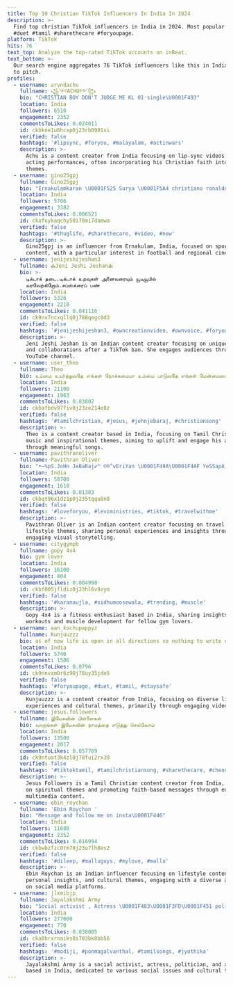 ```yaml
---
title: Top 10 Christian TikTok Influencers In India In 2024
description: >-
  Find top christian TikTok influencers in India in 2024. Most popular hashtags:
  #duet #tamil #sharethecare #foryoupage.
platform: TikTok
hits: 76
text_top: Analyze the top-rated TikTok accounts on inBeat.
text_bottom: >-
  Our search engine aggregates 76 TikTok influencers like this in India for you
  to pitch.
profiles:
  - username: arvndachu
    fullname: ꧁༺ACHU༻꧂
    bio: "CHRISTIAN BOY DON'T JUDGE ME KL 01 single\U0001F493"
    location: India
    followers: 6510
    engagement: 2352
    commentsToLikes: 0.024011
    id: ckbkne1u6hcxp0j23rb0901si
    verified: false
    hashtags: '#lipsync, #foryou, #malayalam, #actinwars'
    description: >-
      Achu is a content creator from India focusing on lip-sync videos and
      acting performances, often incorporating his Christian faith into his
      themes.
  - username: gino25gpj
    fullname: Gino25gpj
    bio: "Ernakulamkaran \U0001F525 Surya \U0001F5A4 christiano ronaldo\U0001F5A4 Lalettan\U0001F5A4 ♥️=♥️"
    location: India
    followers: 5706
    engagement: 3382
    commentsToLikes: 0.006521
    id: ckafuykaqchy50i78mi7damwa
    verified: false
    hashtags: '#thuglife, #sharethecare, #video, #new'
    description: >-
      Gino25gpj is an influencer from Ernakulam, India, focused on sports
      content, with a particular interest in football and regional cinema.
  - username: jenijeshijeshan3
    fullname: ⛪Jeni Jeshi Jeshan⛪
    bio: >-
      டிக்டாக் தடை.டிக்டாக் உறவுகள் அனைவரையும் யூடியூபில்
      வரவேற்கிறோம்.சப்ஸ்க்ரைப் பண்
    location: India
    followers: 5326
    engagement: 2218
    commentsToLikes: 0.041116
    id: ck9nv7ncxqllq0j788qegc0d3
    verified: false
    hashtags: '#jenijeshijeshan3, #owncreationvideo, #ownvoice, #foryou'
    description: >-
      Jeni Jeshi Jeshan is an Indian content creator focusing on unique videos
      and collaborations after a TikTok ban. She engages audiences through her
      YouTube channel.
  - username: user_theo
    fullname: Theo
    bio: உம்மை உயர்த்துவதே எங்கள் நோக்கமையா உம்மை பாடுவதே எங்கள் மேன்மையையா
    location: India
    followers: 21100
    engagement: 1963
    commentsToLikes: 0.03802
    id: ckbafbdv97fiv0j23ze214e8z
    verified: false
    hashtags: '#tamilchristian, #jesus, #johnjebaraj, #christiansong'
    description: >-
      Theo is a content creator based in India, focusing on Tamil Christian
      music and inspirational themes, aiming to uplift and engage his audience
      through meaningful songs.
  - username: pavithranoliver
    fullname: Pavithran Oliver
    bio: "•~%pS.JoHn JeBaRaj✔️™ ©®^vEriYan \U0001F49A\U0001F4AF YeSSapA PulliNgOO\U0001F54A©•• PenTACoAstal PaiYan"
    location: India
    followers: 58700
    engagement: 1618
    commentsToLikes: 0.01303
    id: ckbqt96x1dz1p0j235tqqu8n8
    verified: false
    hashtags: '#loveforyou, #leviministries, #tiktok, #travelwithme'
    description: >-
      Pavithran Oliver is an Indian content creator focusing on travel and
      lifestyle themes, sharing personal experiences and insights through
      engaging visual storytelling.
  - username: citygympb
    fullname: gopy 4x4
    bio: gym lover
    location: India
    followers: 16100
    engagement: 804
    commentsToLikes: 0.004998
    id: ckbf005jfldiz0j23hl6v9zym
    verified: false
    hashtags: '#karanaujla, #sidhumoosewala, #trending, #muscle'
    description: >-
      Gopy 4x4 is a fitness enthusiast based in India, sharing insights on gym
      workouts and muscle development for fellow gym lovers.
  - username: aan_kochupappyz
    fullname: Kunjuuzzz
    bio: as of now life is open in all directions so nothing to write down..
    location: India
    followers: 5746
    engagement: 1586
    commentsToLikes: 0.0796
    id: ck9nnvxm0r6z90j78uy35jde5
    verified: false
    hashtags: '#foryoupage, #duet, #tamil, #staysafe'
    description: >-
      Kunjuuzzz is a content creator from India, focusing on diverse life
      experiences and cultural themes, primarily through engaging video content.
  - username: jesus.followers
    fullname: இயேசுவின் பிள்ளைகள்
    bio: வாருங்கள் இயேசுவின் நாமத்தை எடுத்து செல்வோம்
    location: India
    followers: 13500
    engagement: 2017
    commentsToLikes: 0.057769
    id: ck9ntuat3k4zl0j78fui2rx39
    verified: false
    hashtags: '#tiktoktamil, #tamilchristiansong, #sharethecare, #chennaigana'
    description: >-
      Jesus Followers is a Tamil Christian content creator from India, focusing
      on spiritual themes and promoting faith-based messages through engaging
      multimedia content.
  - username: ebin_roychan
    fullname: 'Ebin Roychan '
    bio: "Message and follow me on insta\U0001F446"
    location: India
    followers: 11600
    engagement: 2352
    commentsToLikes: 0.016994
    id: ckbwbzfzc0tm70j23u7lh8es2
    verified: false
    hashtags: '#dileep, #malluguys, #mylove, #mallu'
    description: >-
      Ebin Roychan is an Indian influencer focusing on lifestyle content,
      personal insights, and cultural themes, engaging with a diverse audience
      on social media platforms.
  - username: jlxmibjp
    fullname: Jayalakshmi Army
    bio: "Social activist , Actress \U0001F483\U0001F3FD\U0001F451 politician \U0001F549\U0001F64F\U0001F451 Advocate\U0001F469\U0001F3FB‍\U0001F4BB\U0001F469\U0001F3FB‍\U0001F393"
    location: India
    followers: 277600
    engagement: 770
    commentsToLikes: 0.038005
    id: cka0hrxrnaiks0i783bk8bb56
    verified: false
    hashtags: '#modiji, #ponmagalvanthal, #tamilsongs, #jyothika'
    description: >-
      Jayalakshmi Army is a social activist, actress, politician, and advocate
      based in India, dedicated to various social issues and cultural topics.
---
```


